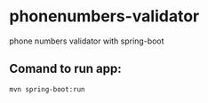 # phonenumbers-validator
phone numbers validator with spring-boot

## Comand to run app: 
```
mvn spring-boot:run
```
